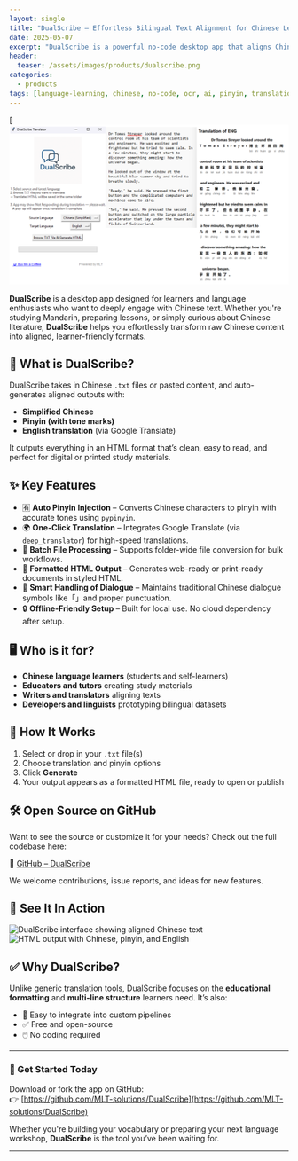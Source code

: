 ```yaml
---
layout: single
title: "DualScribe – Effortless Bilingual Text Alignment for Chinese Learners"
date: 2025-05-07
excerpt: "DualScribe is a powerful no-code desktop app that aligns Chinese text with pinyin and translations, perfect for learners and educators."
header:
  teaser: /assets/images/products/dualscribe.png
categories:
  - products
tags: [language-learning, chinese, no-code, ocr, ai, pinyin, translation]
---
```


[![DS Teaser](/assets/images/products/ds.png)


**DualScribe** is a desktop app designed for learners and language enthusiasts who want to deeply engage with Chinese text. Whether you're studying Mandarin, preparing lessons, or simply curious about Chinese literature, **DualScribe** helps you effortlessly transform raw Chinese content into aligned, learner-friendly formats.

## 🚀 What is DualScribe?

DualScribe takes in Chinese `.txt` files or pasted content, and auto-generates aligned outputs with:

- **Simplified Chinese**
- **Pinyin (with tone marks)**
- **English translation** (via Google Translate)

It outputs everything in an HTML format that’s clean, easy to read, and perfect for digital or printed study materials.

## ✨ Key Features

- 🈶 **Auto Pinyin Injection** – Converts Chinese characters to pinyin with accurate tones using `pypinyin`.
- 🌍 **One-Click Translation** – Integrates Google Translate (via `deep_translator`) for high-speed translations.
- 📁 **Batch File Processing** – Supports folder-wide file conversion for bulk workflows.
- 📄 **Formatted HTML Output** – Generates web-ready or print-ready documents in styled HTML.
- 🧠 **Smart Handling of Dialogue** – Maintains traditional Chinese dialogue symbols like「」and proper punctuation.
- 🔒 **Offline-Friendly Setup** – Built for local use. No cloud dependency after setup.

## 🖥️ Who is it for?

- **Chinese language learners** (students and self-learners)
- **Educators and tutors** creating study materials
- **Writers and translators** aligning texts
- **Developers and linguists** prototyping bilingual datasets

## 🔧 How It Works

1. Select or drop in your `.txt` file(s)
2. Choose translation and pinyin options
3. Click **Generate**
4. Your output appears as a formatted HTML file, ready to open or publish

## 🛠️ Open Source on GitHub

Want to see the source or customize it for your needs? Check out the full codebase here:

🔗 [GitHub – DualScribe](https://github.com/MLT-solutions/DualScribe)

We welcome contributions, issue reports, and ideas for new features.

## 📸 See It In Action

<div class="gallery">
  <img src="/assets/images/gallery7/dualscribe-sample1.jpg" alt="DualScribe interface showing aligned Chinese text" />
  <img src="/assets/images/gallery7/dualscribe-sample2.jpg" alt="HTML output with Chinese, pinyin, and English" />
</div>

## ✅ Why DualScribe?

Unlike generic translation tools, DualScribe focuses on the **educational formatting** and **multi-line structure** learners need. It’s also:

- 🧩 Easy to integrate into custom pipelines
- ✅ Free and open-source
- 🖱️ No coding required

---

### 💬 Get Started Today

Download or fork the app on GitHub:  
👉 [https://github.com/MLT-solutions/DualScribe](https://github.com/MLT-solutions/DualScribe)

Whether you're building your vocabulary or preparing your next language workshop, **DualScribe** is the tool you’ve been waiting for.

---
